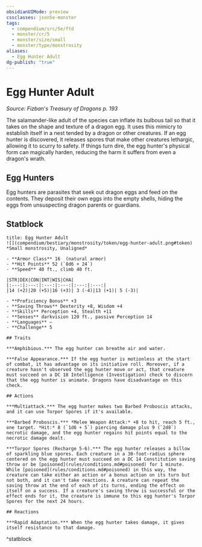 ```yaml
---
obsidianUIMode: preview
cssclasses: json5e-monster
tags:
  - compendium/src/5e/ftd
  - monster/cr/5
  - monster/size/small
  - monster/type/monstrosity
aliases:
  - Egg Hunter Adult
dg-publish: "true"
---
```

# Egg Hunter Adult
*Source: Fizban's Treasury of Dragons p. 193*  

The salamander-like adult of the species can inflate its bulbous tail so that it takes on the shape and texture of a dragon egg. It uses this mimicry to establish itself in a nest tended by a dragon or other creatures. If an egg hunter is discovered, it releases spores that make other creatures lethargic, allowing it to scurry to safety. If things turn dire, the egg hunter's physical form can magically harden, reducing the harm it suffers from even a dragon's wrath.

## Egg Hunters

Egg hunters are parasites that seek out dragon eggs and feed on the contents. They deposit their own eggs into the empty shells, hiding the eggs from unsuspecting dragon parents or guardians.

## Statblock

```ad-statblock
title: Egg Hunter Adult
![](compendium/bestiary/monstrosity/token/egg-hunter-adult.png#token)
*Small monstrosity, Unaligned*

- **Armor Class** 16  (natural armor)
- **Hit Points** 52 (`8d6 + 24`)
- **Speed** 40 ft., climb 40 ft.

|STR|DEX|CON|INT|WIS|CHA|
|:---:|:---:|:---:|:---:|:---:|:---:|
|14 (+2)|20 (+5)|16 (+3)| 3 (-4)|13 (+1)| 5 (-3)|

- **Proficiency Bonus** +3
- **Saving Throws** Dexterity +8, Wisdom +4
- **Skills** Perception +4, Stealth +11
- **Senses** darkvision 120 ft., passive Perception 14
- **Languages** —
- **Challenge** 5

## Traits

***Amphibious.*** The egg hunter can breathe air and water.

***False Appearance.*** If the egg hunter is motionless at the start of combat, it has advantage on its initiative roll. Moreover, if a creature hasn't observed the egg hunter move or act, that creature must succeed on a DC 18 Intelligence (Investigation) check to discern that the egg hunter is animate. Dragons have disadvantage on this check.

## Actions

***Multiattack.*** The egg hunter makes two Barbed Proboscis attacks, and it can use Torpor Spores if it's available.

***Barbed Proboscis.*** *Melee Weapon Attack:* +8 to hit, reach 5 ft., one target. *Hit:* 8 (`1d6 + 5`) piercing damage plus 9 (`2d8`) necrotic damage, and the egg hunter regains hit points equal to the necrotic damage dealt.

***Torpor Spores (Recharge 5-6).*** The egg hunter releases a billow of sparkling blue spores. Each creature in a 30-foot-radius sphere centered on the egg hunter must succeed on a DC 14 Constitution saving throw or be [poisoned](rules/conditions.md#poisoned) for 1 minute. While [poisoned](rules/conditions.md#poisoned) in this way, the creature can take either an action or a bonus action on its turn but not both, and it can't take reactions. A creature can repeat the saving throw at the end of each of its turns, ending the effect on itself on a success. If a creature's saving throw is successful or the effect ends for it, the creature is immune to this egg hunter's Torpor Spores for the next 24 hours.

## Reactions

***Rapid Adaptation.*** When the egg hunter takes damage, it gives itself resistance to that damage.
```
^statblock